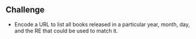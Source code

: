 ## Challenge

- Encode a URL to list all books released in a particular year, month, day, and the RE that could be used to match it.